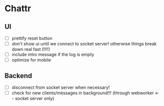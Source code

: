 Chattr
==============

## UI
- [ ] prettify reset button
- [ ] don't show ui until we connect to socket server! otherwise things break down real fast (!!!!)
- [ ] include intro message if the log is empty
- [ ] optimize for mobile

## Backend
- [ ] disconnect from socket server when necessary!
- [ ] check for new clients/messages in background!!! (through webworker <-- socket server only)

